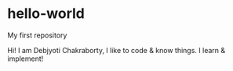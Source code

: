 # hello-world

My first repository

Hi! I am Debjyoti Chakraborty, I like to code & know things. I learn & implement!
